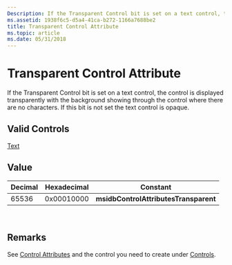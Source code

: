 ```yaml
---
Description: If the Transparent Control bit is set on a text control, the control is displayed transparently with the background showing through the control where there are no characters. If this bit is not set the text control is opaque.
ms.assetid: 1938f6c5-d5a4-41ca-b272-1166a7688be2
title: Transparent Control Attribute
ms.topic: article
ms.date: 05/31/2018
---
```


# Transparent Control Attribute

If the Transparent Control bit is set on a text control, the control is displayed transparently with the background showing through the control where there are no characters. If this bit is not set the text control is opaque.

## Valid Controls

[Text](text-control.md)

## Value



| Decimal | Hexadecimal | Constant                              |
|---------|-------------|---------------------------------------|
| 65536   | 0x00010000  | **msidbControlAttributesTransparent** |



 

## Remarks

See [Control Attributes](control-attributes.md) and the control you need to create under [Controls](controls.md).

 

 



